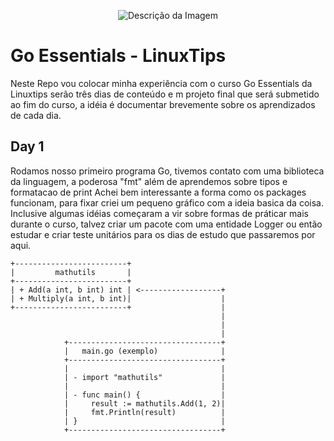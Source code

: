 <p align="center">
  <img src="https://github.com/user-attachments/assets/e3a36db8-7ed3-491d-89cf-a0d04ed0d415" alt="Descrição da Imagem">
</p>


# Go Essentials - LinuxTips
Neste Repo vou colocar minha experiência com o curso Go Essentials da Linuxtips serão três dias de conteúdo e m projeto final que será submetido ao fim do curso, a idéia é documentar brevemente sobre os aprendizados de cada dia.

## Day 1
Rodamos nosso primeiro programa Go, tivemos contato com uma biblioteca da linguagem, a poderosa "fmt" além de aprendemos sobre tipos e formatacao de print
Achei bem interessante a forma como os packages funcionam, para fixar criei um pequeno gráfico com a ideia basica da coisa.
Inclusive algumas idéias começaram a vir sobre formas de práticar mais durante o curso, talvez criar um pacote com uma entidade Logger ou então estudar e criar teste unitários para os dias de estudo que passaremos por aqui.

```plaintext
+-------------------------+
|         mathutils       |
+-------------------------+
| + Add(a int, b int) int | <------------------+
| + Multiply(a int, b int)|                    |
+-------------------------+                    |
                                               |
                                               |
                                               |
            +----------------------------------+
            |   main.go (exemplo)              |
            +----------------------------------+
            |                                  |
            | - import "mathutils"             |
            |                                  |
            | - func main() {                  |
            |     result := mathutils.Add(1, 2)|
            |     fmt.Println(result)          |
            | }                                |
            +----------------------------------+
